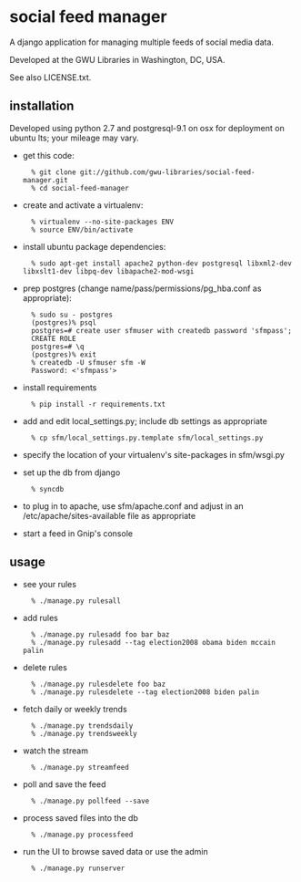 social feed manager
===================

A django application for managing multiple feeds of social media data.

Developed at the GWU Libraries in Washington, DC, USA.

See also LICENSE.txt.


installation
------------

Developed using python 2.7 and postgresql-9.1 on osx for deployment
on ubuntu lts; your mileage may vary.

* get this code:

        % git clone git://github.com/gwu-libraries/social-feed-manager.git
        % cd social-feed-manager

* create and activate a virtualenv:
  
        % virtualenv --no-site-packages ENV
        % source ENV/bin/activate
    
* install ubuntu package dependencies:
        
        % sudo apt-get install apache2 python-dev postgresql libxml2-dev libxslt1-dev libpq-dev libapache2-mod-wsgi

* prep postgres (change name/pass/permissions/pg_hba.conf as appropriate):
    
        % sudo su - postgres
        (postgres)% psql
        postgres=# create user sfmuser with createdb password 'sfmpass';
        CREATE ROLE
        postgres=# \q
        (postgres)% exit
        % createdb -U sfmuser sfm -W
        Password: <'sfmpass'>

* install requirements

        % pip install -r requirements.txt

* add and edit local_settings.py; include db settings as appropriate

        % cp sfm/local_settings.py.template sfm/local_settings.py

* specify the location of your virtualenv's site-packages in sfm/wsgi.py

* set up the db from django

        % syncdb

* to plug in to apache, use sfm/apache.conf and adjust in an 
  /etc/apache/sites-available file as appropriate

* start a feed in Gnip's console


usage
-----

* see your rules
    
        % ./manage.py rulesall

* add rules

        % ./manage.py rulesadd foo bar baz
        % ./manage.py rulesadd --tag election2008 obama biden mccain palin

* delete rules

        % ./manage.py rulesdelete foo baz
        % ./manage.py rulesdelete --tag election2008 biden palin

* fetch daily or weekly trends

        % ./manage.py trendsdaily
        % ./manage.py trendsweekly

* watch the stream

        % ./manage.py streamfeed

* poll and save the feed

        % ./manage.py pollfeed --save 

* process saved files into the db

        % ./manage.py processfeed

* run the UI to browse saved data or use the admin

        % ./manage.py runserver
